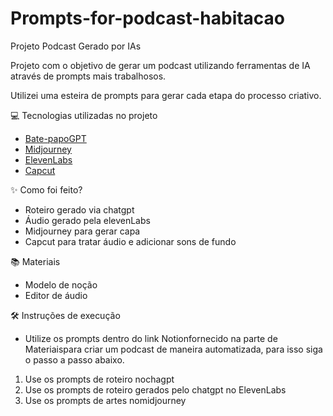 # Prompts-for-podcast-habitacao
Projeto Podcast Gerado por IAs

Projeto com o objetivo de gerar um podcast utilizando ferramentas de IA através de prompts mais trabalhosos.

Utilizei uma esteira de prompts para gerar cada etapa do processo criativo.

💻 Tecnologias utilizadas no projeto                                                                                                      
- [Bate-papoGPT](https://chatgpt.com/)
- [Midjourney](https://www.imagine.art/dashboard/image)
- [ElevenLabs](https://beta.elevenlabs.io/)
- [Capcut](https://www.capcut.com/pt-br/)

✨ Como foi feito?
- Roteiro gerado via chatgpt
- Áudio gerado pela elevenLabs
- Midjourney para gerar capa
- Capcut para tratar áudio e adicionar sons de fundo

📚 Materiais
- Modelo de noção
- Editor de áudio
  
🛠️ Instruções de execução
- Utilize os prompts dentro do link Notionfornecido na parte de Materiaispara criar um podcast de maneira automatizada, para isso siga o passo a passo abaixo.

1. Use os prompts de roteiro nochagpt
2. Use os prompts de roteiro gerados pelo chatgpt no ElevenLabs
3. Use os prompts de artes nomidjourney
